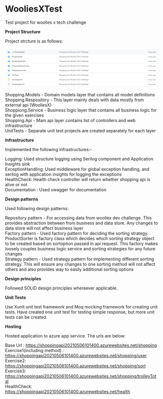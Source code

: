 # WooliesXTest
Test project for woolies x tech challenge

**Project Structure**

Project strcture is as follows:

<img src="images/Image 1.png" />

Shopping.Models      - Domain models layer that contains all model definitions <br/>
Shopping.Respository - This layer mainly deals with data mostly from external api (WooliesX) <br/>
Shoppiong.Service    - Business logic layer that contains all business logic for the given exercises <br/>
Shopping.Api         - Main api layer contains  list of controllers and  web infrastructure<br/>
UnitTests            - Separate unit test projects are created separately for each layer <br/>

**Infrastructure**

Implemented the following infrastructures:-

Logging: Used structure logging using Serilog component and Application Insights sink<br/>
ExceptionHandling: Used middleware for global exception handling, and serilog with application insights for logging the exceptions<br/>
HealthCheck: Health check controller will return whether shopping api is alive or not<br/>
Documentation : Used swagger for documentation<br/>

**Design patterns**

Used following design patterns:

Repository pattern - For accessing data from wooliex dev challenge. This provides abstraction between from business and data store. Any changes to data store will not affect business layer <br/>
Factory pattern - Used factory pattern for deciding the sorting strategy. ProductSorter is factory class which decides which sorting strategy object to be created based on sortoption passed in api request. This factory makes loosely couples business logic service and sorting strategies for any future changes <br/>
Strategy pattern - Used strategy pattern for implementing different sorting strategy. This will ensure any changes to one sorting method will not affect others and also provides way to easily additional sorting options <br/>

**Design principles**

Followed SOLID design principles whereever applicable.

**Unit Tests**

Use Xunit unit test framework and Moq mocking framework for creating unit tests. Have created one unit test for testing simple response, but more unit tests can be created.

**Hosting**

Hosted application to azure app service. The urls are below:

Base Url : https://shoppingapi20210506101400.azurewebsites.net/shopping <br/>
Exercise1(including method) : https://shoppingapi20210506101400.azurewebsites.net/shopping/user <br/>
Exercise2: https://shoppingapi20210506101400.azurewebsites.net/shopping/sort <br/>
Exercise3: https://shoppingapi20210506101400.azurewebsites.net/shopping/trolleyTotal <br/>
HealthCheck: https://shoppingapi20210506101400.azurewebsites.net/health <br/>
